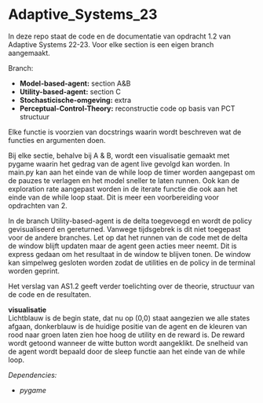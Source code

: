 # Adaptive_Systems_23

In deze repo staat de code en de documentatie van opdracht 1.2 van Adaptive Systems 22-23. Voor elke section is een eigen branch aangemaakt.

Branch:
- <b>Model-based-agent:</b> section A&B
- <b>Utility-based-agent:</b> section C
- <b>Stochasticische-omgeving:</b> extra
- <b>Perceptual-Control-Theory:</b> reconstructie code op basis van PCT structuur

Elke functie is voorzien van docstrings waarin wordt beschreven wat de functies en argumenten doen.

Bij elke sectie, behalve bij A & B, wordt een visualisatie gemaakt met pygame waarin het gedrag van de agent live gevolgd kan worden.
In main.py kan aan het einde van de while loop de timer worden aangepast om de pauzes te verlagen en het model sneller te laten runnen.
Ook kan de exploration rate aangepast worden in de iterate functie die ook aan het einde van de while loop staat. Dit is meer een voorbereiding voor opdrachten van 2.

In de branch Utility-based-agent is de delta toegevoegd en wordt de policy gevisualiseerd en gereturned. Vanwege tijdsgebrek is dit niet toegepast voor de andere branches.
Let op dat het runnen van de code met de delta de window blijft updaten maar de agent geen acties meer neemt. Dit is express gedaan om het resultaat in de window te blijven tonen.
De window kan simpelweg gesloten worden zodat de utilities en de policy in de terminal worden geprint.

Het verslag van AS1.2 geeft verder toelichting over de theorie, structuur van de code en de resultaten.

<b> visualisatie </b><br>
Lichtblauw is de begin state, dat nu op (0,0) staat aangezien we alle states afgaan, donkerblauw is de huidige positie van de agent en de kleuren van rood naar groen laten zien hoe hoog de utility en de reward is. De reward wordt getoond wanneer de witte button wordt aangeklikt. De snelheid van de agent wordt bepaald door de sleep functie aan het einde van de while loop.

<i> Dependencies:
  - pygame</i>

